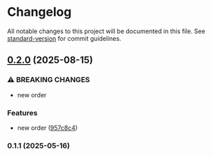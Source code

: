 # Changelog

All notable changes to this project will be documented in this file. See [standard-version](https://github.com/conventional-changelog/standard-version) for commit guidelines.

## [0.2.0](https://github.com/wxn0brP/lucerna-log/compare/v0.1.1...v0.2.0) (2025-08-15)


### ⚠ BREAKING CHANGES

* new order

### Features

* new order ([957c8c4](https://github.com/wxn0brP/lucerna-log/commit/957c8c40cfa38c55511680480776b01572e084ad))

### 0.1.1 (2025-05-16)
